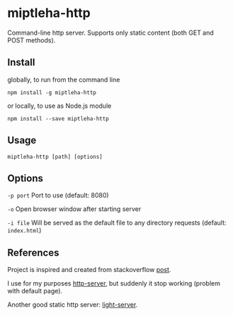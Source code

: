 # miptleha-http

Command-line http server. Supports only static content (both GET and POST methods).

## Install
globally, to run from the command line

`npm install -g miptleha-http`

or locally, to use as Node.js module

`npm install --save miptleha-http`

## Usage

`miptleha-http [path] [options]`

## Options

`-p port` Port to use (default: 8080)

`-o` Open browser window after starting server

`-i file` Will be served as the default file to any directory requests (default: `index.html`) 

## References

Project is inspired and created from stackoverflow [post](https://stackoverflow.com/questions/5050851/best-lightweight-web-server-only-static-content-for-windows).

I use for my purposes [http-server](https://github.com/http-party/http-server/), but suddenly it stop working (problem with default page).

Another good static http server: [light-server](https://github.com/txchen/light-server).
